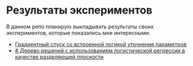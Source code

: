 # Результаты экспериментов

В данном репо планирую выкладывать результаты своих экспериментов, которые показались мне интересными.

- [Градиентный спуск со встроенной логикой уточнения параметров](https://github.com/experiment0/experiments/tree/master/gradient_descent)
- [# Дерево решений с использованием логистической регрессии в качестве разделяющей плоскости](https://github.com/experiment0/experiments/tree/master/decision_tree_with_logistic_regression)

